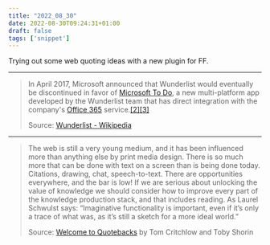 ```yaml
---
title: "2022_08_30"
date: 2022-08-30T09:24:31+01:00
draft: false
tags: ['snippet']
---
```


Trying out some web quoting ideas with a new plugin for FF.

---

> In April 2017, Microsoft announced that Wunderlist would eventually be discontinued in favor of [Microsoft To Do](https://en.wikipedia.org/wiki/Microsoft_To_Do "Microsoft To Do"), a new multi-platform app developed by the Wunderlist team that has direct integration with the company's [Office 365](https://en.wikipedia.org/wiki/Office_365 "Office 365") service.[\[2\]](https://en.wikipedia.org/wiki/Wunderlist#cite_note-2)[\[3\]](https://en.wikipedia.org/wiki/Wunderlist#cite_note-3)
>
> Source: [Wunderlist - Wikipedia](https://en.wikipedia.org/wiki/Wunderlist)

---
> The web is still a very young medium, and it has been influenced more than anything else by print media design. There is so much more that can be done with text on a screen than is being done today. Citations, drawing, chat, speech-to-text. There are opportunities everywhere, and the bar is low! If we are serious about unlocking the value of knowledge we should consider how to improve every part of the knowledge production stack, and that includes reading. As Laurel Schwulst says: “Imaginative functionality is important, even if it’s only a trace of what was, as it’s still a sketch for a more ideal world.”
>
> Source: [Welcome to Quotebacks](https://quotebacks.net/welcome.html) by Tom Critchlow and Toby Shorin
